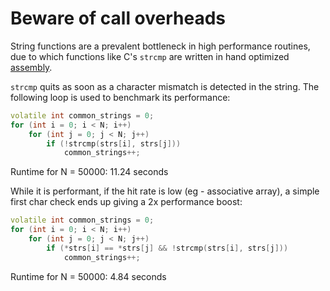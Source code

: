 # Beware of call overheads

String functions are a prevalent bottleneck in high performance routines, due to which functions like C's `strcmp` are written in 
hand optimized [assembly](https://sourceware.org/git/?p=glibc.git;a=blob;f=sysdeps/x86_64/strcmp.S;h=c5c44d4e27710c0c335f581cf42de37b3eefc9f4;hb=fdfc9260b61d3d72541f18104d24c7bcb0ce5ca2).

`strcmp` quits as soon as a character mismatch is detected in the string. The following loop is used to benchmark its performance:  

```C++
volatile int common_strings = 0;
for (int i = 0; i < N; i++)
    for (int j = 0; j < N; j++)
        if (!strcmp(strs[i], strs[j]))
            common_strings++;
```  
Runtime for N = 50000: 11.24 seconds

While it is performant, if the hit rate is low (eg - associative array), a simple first char check ends up giving a 2x performance boost:

```C++
volatile int common_strings = 0;
for (int i = 0; i < N; i++)
    for (int j = 0; j < N; j++)
        if (*strs[i] == *strs[j] && !strcmp(strs[i], strs[j]))
            common_strings++;
```  
Runtime for N = 50000: 4.84 seconds